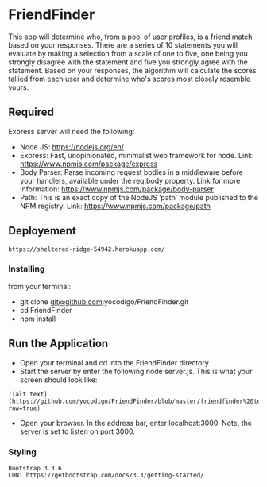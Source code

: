 # FriendFinder

This app will determine who, from a pool of user profiles, is a friend match based on your responses. There are a series of 10 statements you will evaluate by making a selection from a scale of one to five, one being you strongly disagree with the statement and five you strongly agree with the statement. Based on your responses, the algorithm will calculate the scores tallied from each user and determine who's scores most closely resemble yours.

## Required
Express server will need the following:
* Node JS: https://nodejs.org/en/ 
* Express: Fast, unopinionated, minimalist web framework for node. Link: https://www.npmjs.com/package/express
* Body Parser: Parse incoming request bodies in a middleware before your handlers, available under the req.body property. Link for more information: https://www.npmjs.com/package/body-parser
* Path: This is an exact copy of the NodeJS ’path’ module published to the NPM registry. Link: https://www.npmjs.com/package/path

## Deployement
```
https://sheltered-ridge-54942.herokuapp.com/
```

### Installing
from your terminal:
* git clone git@github.com:yocodigo/FriendFinder.git
* cd FriendFinder
* npm install
 
## Run the Application 
* Open your terminal and cd into the FriendFinder directory
* Start the server by enter the following node server.js. This is what your screen should look like:
```
![alt text](https://github.com/yocodigo/FriendFinder/blob/master/friendfinder%20terminal.png?raw=true)
```

* Open your browser. In the address bar, enter localhost:3000. Note, the server is set to listen on port 3000. 


### Styling
```
Bootstrap 3.3.6
CDN: https://getbootstrap.com/docs/3.3/getting-started/
```

